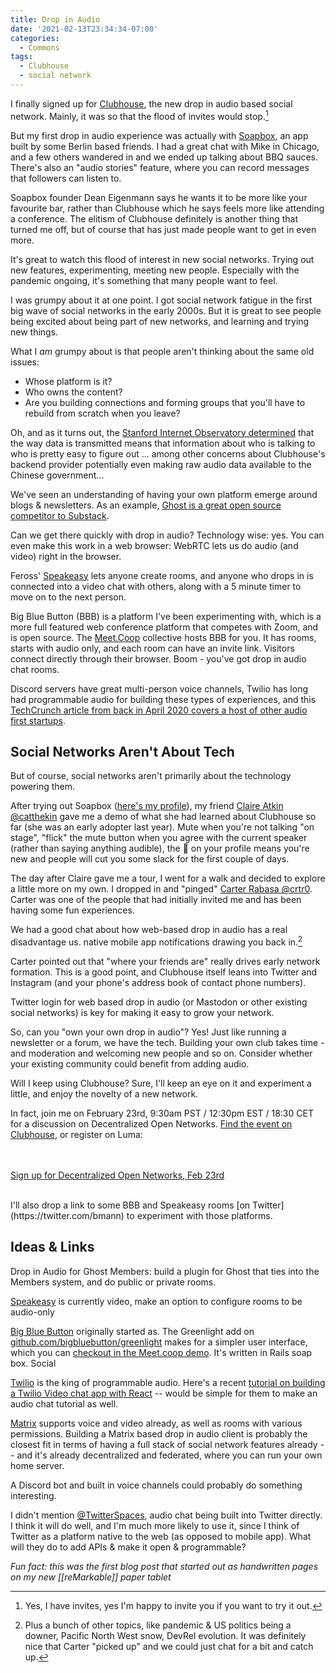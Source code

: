```yaml
---
title: Drop in Audio
date: '2021-02-13T23:34:34-07:00'
categories:
  - Commons
tags:
  - Clubhouse
  - social network
---
```


I finally signed up for [Clubhouse](https://www.joinclubhouse.com/), the new drop in audio based social network. Mainly, it was so that the flood of invites would stop.[^clubhouseinvite]

[^clubhouseinvite]: Yes, I have invites, yes I'm happy to invite you if you want to try it out.

But my first drop in audio experience was actually with [Soapbox](https://soapbox.social), an app built by some Berlin based friends. I had a great chat with Mike in Chicago, and a few others wandered in and we ended up talking about BBQ sauces. There's also an "audio stories" feature, where you can record messages that followers can listen to. 

Soapbox founder Dean Eigenmann says he wants it to be more like your favourite bar, rather than Clubhouse which he says feels more like attending a conference. The elitism of Clubhouse definitely is another thing that turned me off, but of course that has just made people want to get in even more.

It's great to watch this flood of interest in new social networks. Trying out new features, experimenting, meeting new people. Especially with the pandemic ongoing, it's something that many people want to feel.

I was grumpy about it at one point. I got social network fatigue in the first big wave of social networks in the early 2000s. But it is great to see people being excited about being part of new networks, and learning and trying new things.

What I _am_ grumpy about is that people aren't thinking about the same old issues:
* Whose platform is it?
* Who owns the content?
* Are you building connections and forming groups that you'll have to rebuild from scratch when you leave?

Oh, and as it turns out, the [Stanford Internet Observatory determined](https://cyber.fsi.stanford.edu/io/news/clubhouse-china) that the way data is transmitted means that information about who is talking to who is pretty easy to figure out ... among other concerns about Clubhouse's backend provider potentially even making raw audio data available to the Chinese government...

We've seen an understanding of having your own platform emerge around blogs & newsletters. As an example, [Ghost is a great open source competitor to Substack](https://ghost.org/vs/substack/).

Can we get there quickly with drop in audio? Technology wise: yes. You can even make this work in a web browser: WebRTC lets us do audio (and video) right in the browser.

Feross' [Speakeasy](https://speakeasy.co) lets anyone create rooms, and anyone who drops in is connected into a video chat with others, along with a 5 minute timer to move on to the next person.

Big Blue Button (BBB) is a platform I've been experimenting with, which is a more full featured web conference platform that competes with Zoom, and is open source. The [Meet.Coop](https://meet.coop) collective hosts BBB for you. It has rooms, starts with audio only, and each room can have an invite link. Visitors connect directly through their browser. Boom - you've got drop in audio chat rooms.

Discord servers have great multi-person voice channels, Twilio has long had programmable audio for building these types of experiences, and this [TechCrunch article from back in April 2020 covers a host of other audio first startups](https://techcrunch.com/2020/04/18/clubhouse-app-chat-rooms/).

## Social Networks Aren't About Tech

But of course, social networks aren't primarily about the technology powering them.

After trying out Soapbox ([here's my profile](https://soapbox.social/user/boris)), my friend [Claire Atkin @catthekin](https://twitter.com/catthekin) gave me a demo of what she had learned about Clubhouse so far (she was an early adopter last year). Mute when you're not talking "on stage", "flick" the mute button when you agree with the current speaker (rather than saying anything audible), the 🎉 on your profile means you're new and people will cut you some slack for the first couple of days.

The day after Claire gave me a tour, I went for a walk and decided to explore a little more on my own. I dropped in and "pinged" [Carter Rabasa @crtr0](https://twitter.com/crtr0). Carter was one of the people that had initially invited me and has been having some fun experiences.

We had a good chat about how web-based drop in audio has a real disadvantage us. native mobile app notifications drawing you back in.[^carter]

Carter pointed out that "where your friends are" really drives early network formation. This is a good point, and Clubhouse itself leans into Twitter and Instagram (and your phone's address book of contact phone numbers).

[^carter]: Plus a bunch of other topics, like pandemic & US politics being a downer, Pacific North West snow, DevRel evolution. It was definitely nice that Carter "picked up" and we could just chat for a bit and catch up.

Twitter login for web based drop in audio (or Mastodon or other existing social networks) is key for making it easy to grow your network.

So, can you "own your own drop in audio"? Yes! Just like running a newsletter or a forum, we have the tech. Building your own club takes time - and moderation and welcoming new people and so on. Consider whether your existing community could benefit from adding audio.

Will I keep using Clubhouse? Sure, I'll keep an eye on it and experiment a little, and enjoy the novelty of a new network.

In fact, join me on February 23rd, 9:30am PST / 12:30pm EST / 18:30 CET for a discussion on Decentralized Open Networks. [Find the event on Clubhouse](https://www.joinclubhouse.com/event/PvNo69XP), or register on Luma:

<br /><br />
<a href="https://lu.ma/event/evt-4hubOg6pSTUk3jS" class="luma-checkout--button" data-luma-action="checkout" data-luma-event-id="evt-4hubOg6pSTUk3jS">Sign up for Decentralized Open Networks, Feb 23rd</a>
<script id="luma-checkout" src="https://embed.lu.ma/checkout-button.js"></script>
<br />
I'll also drop a link to some BBB and Speakeasy rooms [on Twitter](https://twitter.com/bmann) to experiment with those platforms.

## Ideas & Links

Drop in Audio for Ghost Members: build a plugin for Ghost that ties into the Members system, and do public or private rooms.

[Speakeasy](https://speakeasy.co) is currently video, make an option to configure rooms to be audio-only

[Big Blue Button](https://bigbluebutton.org/) originally started as. The Greenlight add on [github.com/bigbluebutton/greenlight](https://github.com/bigbluebutton/greenlight) makes for a simpler user interface, which you can [checkout in the Meet.coop demo](https://demo.meet.coop/). It's written in Rails
soap box. Social

[Twilio](https://www.twilio.com/) is the king of programmable audio. Here's a recent [tutorial on building a Twilio Video chat app with React](https://www.twilio.com/blog/build-a-custom-video-chat-app-with-react-and-twilio-programmable-video) -- would be simple for them to make an audio chat tutorial as well. 

[Matrix](https://matrix.org) supports voice and video already, as well as rooms with various permissions. Building a Matrix based drop in audio client is probably the closest fit in terms of having a full stack of social network features already -- and it's already decentralized and federated, where you can run your own home server.

A Discord bot and built in voice channels could probably do something interesting.

I didn't mention [@TwitterSpaces](https://twitter.com/TwitterSpaces), audio chat being built into Twitter directly. I think it will do well, and I'm much more likely to use it, since I think of Twitter as a platform native to the web (as opposed to mobile app). What will they do to add APIs & make it open & programmable?

_Fun fact: this was the first blog post that started out as handwritten pages on my new [[reMarkable]] paper tablet_